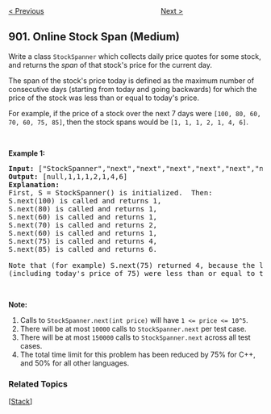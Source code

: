 <!--|This file generated by command(leetcode description); DO NOT EDIT.    |-->
<!--+----------------------------------------------------------------------+-->
<!--|@author    openset <openset.wang@gmail.com>                           |-->
<!--|@link      https://github.com/openset                                 |-->
<!--|@home      https://github.com/openset/leetcode                        |-->
<!--+----------------------------------------------------------------------+-->

[< Previous](https://github.com/openset/leetcode/tree/master/problems/rle-iterator "RLE Iterator")
　　　　　　　　　　　　　　　　
[Next >](https://github.com/openset/leetcode/tree/master/problems/numbers-at-most-n-given-digit-set "Numbers At Most N Given Digit Set")

## 901. Online Stock Span (Medium)

<p>Write a class <code>StockSpanner</code> which collects daily price quotes for some stock, and returns the <em>span</em>&nbsp;of that stock&#39;s price for the current day.</p>

<p>The span of the stock&#39;s price today&nbsp;is defined as the maximum number of consecutive days (starting from today and going backwards)&nbsp;for which the price of the stock was less than or equal to today&#39;s price.</p>

<p>For example, if the price of a stock over the next 7 days were <code>[100, 80, 60, 70, 60, 75, 85]</code>, then the stock spans would be <code>[1, 1, 1, 2, 1, 4, 6]</code>.</p>

<p>&nbsp;</p>

<div>
<p><strong>Example 1:</strong></p>

<pre>
<strong>Input: </strong><span id="example-input-1-1">[&quot;StockSpanner&quot;,&quot;next&quot;,&quot;next&quot;,&quot;next&quot;,&quot;next&quot;,&quot;next&quot;,&quot;next&quot;,&quot;next&quot;]</span>, <span id="example-input-1-2">[[],[100],[80],[60],[70],[60],[75],[85]]</span>
<strong>Output: </strong><span id="example-output-1">[null,1,1,1,2,1,4,6]</span>
<strong>Explanation: </strong>
First, S = StockSpanner() is initialized.  Then:
S.next(100) is called and returns 1,
S.next(80) is called and returns 1,
S.next(60) is called and returns 1,
S.next(70) is called and returns 2,
S.next(60) is called and returns 1,
S.next(75) is called and returns 4,
S.next(85) is called and returns 6.

Note that (for example) S.next(75) returned 4, because the last 4 prices
(including today&#39;s price of 75) were less than or equal to today&#39;s price.
</pre>

<p>&nbsp;</p>

<p><strong>Note:</strong></p>

<ol>
	<li>Calls to <code>StockSpanner.next(int price)</code> will have <code>1 &lt;= price &lt;= 10^5</code>.</li>
	<li>There will be at most <code>10000</code> calls to <code>StockSpanner.next</code>&nbsp;per test case.</li>
	<li>There will be at most <code>150000</code> calls to <code>StockSpanner.next</code> across all test cases.</li>
	<li>The total&nbsp;time limit for this problem has been reduced by 75% for&nbsp;C++, and 50% for all other languages.</li>
</ol>
</div>

### Related Topics
  [[Stack](https://github.com/openset/leetcode/tree/master/tag/stack/README.md)]
